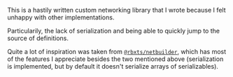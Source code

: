 This is a hastily written custom networking library that I wrote because I felt unhappy with other implementations.

Particularily, the lack of serialization and being able to quickly jump to the source of definitions.

Quite a lot of inspiration was taken from [`@rbxts/netbuilder`](https://github.com/Rimuy/netbuilder), which has most of the features I appreciate besides the two mentioned above (serialization is implemented, but by default it doesn't serialize arrays of serializables).
